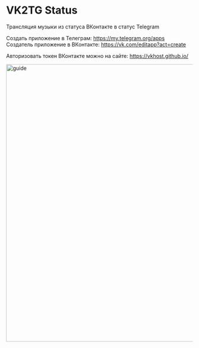 # VK2TG Status
Трансляция музыки из статуса ВКонтакте в статус Telegram

Создать приложение в Телеграм: https://my.telegram.org/apps <br>
Создатель приложение в ВКонтакте: https://vk.com/editapp?act=create <br>

Авторизовать токен ВКонтакте можно на сайте: https://vkhost.github.io/ <br>

<img src="https://camo.githubusercontent.com/e2a57b851a8004810305567a75b3109439899d0cfe432fee5f34c68e32466349/68747470733a2f2f692e696d6775722e636f6d2f4e4f574c5978502e706e67" alt="guide" data-canonical-src="https://i.imgur.com/NOWLYxP.png" width="750" height="750">
